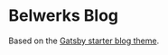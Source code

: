 # Belwerks Blog

Based on the [Gatsby starter blog theme](https://www.gatsbyjs.com/starters/gatsbyjs/gatsby-starter-blog).
